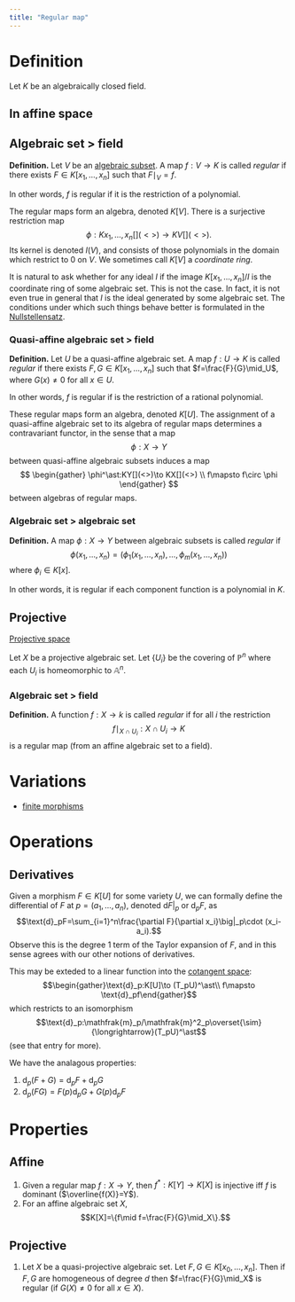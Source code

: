 ```yaml
---
title: "Regular map"
---
```



# Definition
Let $K$ be an algebraically closed field.

## In affine space
## Algebraic set > field

**Definition.** Let $V$ be an [algebraic subset](<notes/ntpy/Definitions/Algebraic geometry/Algebraic subset.md>). A map $f:V\to K$ is called _regular_ if there exists $F\in K[x_1,\dots,x_n]$ such that $F\mid_V=f$.

In other words, $f$ is regular if it is the restriction of a polynomial.

The regular maps form an algebra, denoted $K[V]$.  There is a surjective restriction map
$$
\phi:Kx_1,\dots,x_n[](<>)\longrightarrow KV[](<>).
$$
Its kernel is denoted $I(V)$, and consists of those polynomials in the domain which restrict to 0 on $V$. We sometimes call $K[V]$ a _coordinate ring_.

It is natural to ask whether for any ideal $I$ if the image $K[x_1,\dots,x_n]/I$ is the coordinate ring of some algebraic set. This is not the case. In fact, it is not even true in general that $I$ is the ideal generated by some algebraic set. The conditions under which such things behave better is formulated in the [Nullstellensatz](<notes/ntpy/Theorems/Ring Theory/Nullstellensatz.md>). 

### Quasi-affine algebraic set > field

**Definition.** Let $U$ be a quasi-affine algebraic set. A map $f:U\to K$ is called _regular_ if there exists $F,G\in K[x_1,\dots,x_n]$ such that $f=\frac{F}{G}\mid_U$, where $G(x)\neq 0$ for all $x\in U$.

In other words, $f$ is regular if is the restriction of a rational polynomial.

These regular maps form an algebra, denoted $K[U]$. The assignment of a quasi-affine algebraic set to its algebra of regular maps determines a contravariant functor, in the sense that a map 
$$
\phi:X\to Y
$$
between quasi-affine algebraic subsets induces a map
$$
\begin{gather}
\phi^\ast:KY[](<>)\to KX[](<>) \\
f\mapsto f\circ \phi
\end{gather}
$$
between algebras of regular maps.

### Algebraic set > algebraic set

**Definition.** A map $\phi:X\to Y$ between algebraic subsets is called _regular_ if
$$
\phi(x_1,\dots,x_n)=(\phi_1(x_1,\dots,x_n),\dots,\phi_m(x_1,\dots,x_n))
$$
where $\phi_i\in K[x]$.

In other words, it is regular if each component function is a polynomial in $K$.

## Projective
[Projective space](<notes/ntpy/Definitions/Algebraic geometry/Projective space.md>)

Let $X$ be a projective algebraic set. Let $\{U_i\}$ be the covering of $\mathbb{P}^n$ where each $U_i$ is homeomorphic to $\mathbb{A}^n$. 

### Algebraic set > field
**Definition.** A function $f:X\to k$ is called _regular_ if for all $i$ the restriction $$f\mid_{X\cap U_i}:X\cap U_i\to K$$ is a regular map (from an affine algebraic set to a field). 

# Variations
- [finite morphisms](<notes/ntpy/Definitions/Algebraic geometry/finite morphisms.md>)


# Operations
## Derivatives
Given a morphism $F\in K[U]$ for some variety $U$, we can formally define the differential of $F$ at $p=(a_1,\dots,a_n)$, denoted $\text{d}F|_p$ or $\text{d}_pF$, as $$\text{d}_pF=\sum_{i=1}^n\frac{\partial F}{\partial x_i}\big|_p\cdot (x_i-a_i).$$ Observe this is the degree 1 term of the Taylor expansion of $F$, and in this sense agrees with our other notions of derivatives.

This may be exteded to a linear function into the [cotangent space](<notes/ntpy/Definitions/Algebraic geometry/(co)tangent space (of a variety).md>): $$\begin{gather}\text{d}_p:K[U]\to (T_pU)^\ast\\ f\mapsto \text{d}_pf\end{gather}$$ which restricts to an isomorphism $$\text{d}_p:\mathfrak{m}_p/\mathfrak{m}^2_p\overset{\sim}{\longrightarrow}(T_pU)^\ast$$ (see that entry for more).

We have the analagous properties:
1. $\text{d}_p(F+G)=\text{d}_pF+\text{d}_pG$
2. $\text{d}_p(FG)=F(p)\text{d}_pG+G(p)\text{d}_pF$

# Properties
## Affine
1. Given a regular map $f:X\to Y$, then $f^\ast:K[Y]\to K[X]$ is injective iff $f$ is dominant ($\overline{f(X)}=Y$).
2. For an affine algebraic set $X$, $$K[X]=\{f\mid f=\frac{F}{G}\mid_X\}.$$
## Projective
1. Let $X$ be a quasi-projective algebraic set. Let $F,G\in K[x_0,\dots,x_n]$. Then if $F,G$ are homogeneous of degree $d$ then $f=\frac{F}{G}\mid_X$ is regular (if $G(X)\neq 0$ for all $x\in X$).
